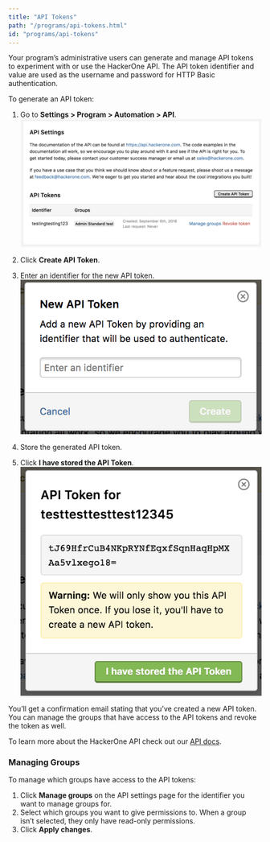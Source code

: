 ```yaml
---
title: "API Tokens"
path: "/programs/api-tokens.html"
id: "programs/api-tokens"
---
```


Your program’s administrative users can generate and manage API tokens to experiment with or use the HackerOne API. The API token identifier and value are used as the username and password for HTTP Basic authentication.

To generate an API token:
1. Go to <b>Settings > Program > Automation > API</b>.
![api-token-1](./images/api-token-1.png)

2. Click <b>Create API Token</b>.

3. Enter an identifier for the new API token.
![api-token-3](./images/api-token-3.png)

4. Store the generated API token.
5. Click <b>I have stored the API Token</b>.
![api-token-4](./images/api-token-4.png)

You’ll get a confirmation email stating that you’ve created a new API token. You can manage the groups that have access to the API tokens and revoke the token as well.

To learn more about the HackerOne API check out our [API docs](https://api.hackerone.com/docs/v1).

### Managing Groups
To manage which groups have access to the API tokens:
1. Click <b>Manage groups</b> on the API settings page for the identifier you want to manage groups for.
2. Select which groups you want to give permissions to. When a group isn’t selected, they only have read-only permissions.
3. Click <b>Apply changes</b>.
